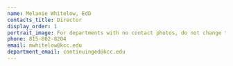 ```yaml
---
name: Melanie Whitelow, EdD
contacts_title: Director
display_order: 1
portrait_image: For departments with no contact photos, do not change this field.
phone: 815-802-8204
email: mwhitelow@kcc.edu
department_email: continuinged@kcc.edu
---
```

